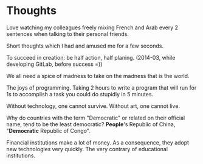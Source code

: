 # Thoughts

Love watching my colleagues freely mixing French and Arab every 2 sentences when talking to their personal friends.

Short thoughts which I had and amused me for a few seconds.

To succeed in creation: be half action, half planing. (2014-03, while developing GitLab, before success =))

We all need a spice of madness to take on the madness that is the world.

The joys of programming. Taking 2 hours to write a program that will run for 1s to accomplish a task you could do stupidly in 5 minutes.

Without technology, one cannot survive. Without art, one cannot live.

Why do countries with the term "Democratic" or related on their official name, tend to be the least democratic? **People**'s Republic of China, "**Democratic** Republic of Congo".

Financial institutions make a lot of money. As a consequence, they adopt new technologies very quickly. The very contrary of educational institutions.
